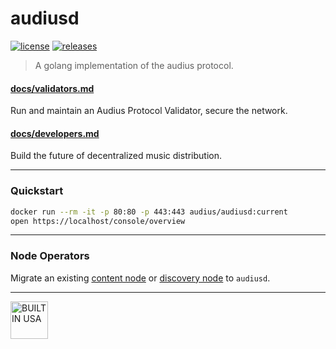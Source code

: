 # audiusd

[![license](https://img.shields.io/github/license/AudiusProject/audiusd)](https://github.com/AudiusProject/audiusd/blob/main/LICENSE) [![releases](https://img.shields.io/github/v/release/AudiusProject/audiusd)](https://github.com/AudiusProject/audiusd/releases/latest) 

> A golang implementation of the audius protocol.

#### [docs/validators.md](docs/validators.md)
Run and maintain an Audius Protocol Validator, secure the network.

#### [docs/developers.md](docs/developers.md) 
Build the future of decentralized music distribution.

---

### Quickstart

```bash
docker run --rm -it -p 80:80 -p 443:443 audius/audiusd:current
open https://localhost/console/overview
```

---

### Node Operators

Migrate an existing [content node](docs/validators.md#existing-content-nodes) or [discovery node](docs/validators.md#existing-discovery-nodes) to `audiusd`.

---

<img src="https://upload.wikimedia.org/wikipedia/en/a/a4/Flag_of_the_United_States.svg" alt="BUILT IN USA" width="60">
